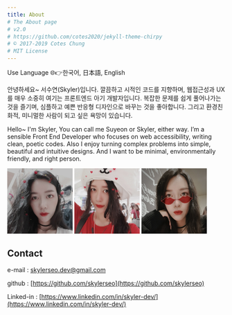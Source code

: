 ```yaml
---
title: About
# The About page
# v2.0
# https://github.com/cotes2020/jekyll-theme-chirpy
# © 2017-2019 Cotes Chung
# MIT License
---
```


Use Language 🌐👉한국어, 日本語, English

안녕하세요~ 서수연(Skyler)입니다. 깔끔하고 시적인 코드를 지향하며, 웹접근성과 UX를 매우 소중히 여기는 프론트엔드 아기 개발자입니다. 복잡한 문제를 쉽게 풀어나가는 것을 즐기며, 심플하고 예쁜 반응형 디자인으로 바꾸는 것을 좋아합니다. 그리고 환경친화적, 미니멀한 사람이 되고 싶은 욕망이 있습니다.

Hello~ I'm Skyler, You can call me Suyeon or Skyler, either way. I’m a sensible Front End Developer who focuses on web accessibility, writing clean, poetic codes. Also I enjoy turning complex problems into simple, beautiful and intuitive designs. And I want to be minimal, environmentally friendly, and right person.

<img src="/assets/img/skyler-pic5.jpeg" float="left" width="30%" height="30%" title="skyler's picture 1" alt="skyler's picture 1"/>
<img src="/assets/img/skyler-pic2.jpeg" float="left" width="30%" height="30%" title="skyler's picture 2" alt="skyler's picture 2"/>
<img src="/assets/img/skyler-pic4.jpeg" float="left" width="30%" height="30%" title="skyler's picture 3" alt="skyler's picture 3"/>

## Contact

e-mail : skylerseo.dev@gmail.com

github : [https://github.com/skylerseo](https://github.com/skylerseo)

Linked-in : [https://www.linkedin.com/in/skyler-dev/](https://www.linkedin.com/in/skyler-dev/)
